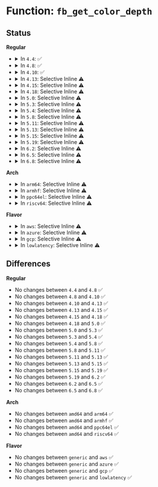 # Function: <code>fb_get_color_depth</code>

## Status
<b>Regular</b>
<ul>
<li>
<details>
<summary>In <code>4.4</code>: ✅</summary>

```c
int fb_get_color_depth(struct fb_var_screeninfo *var, struct fb_fix_screeninfo *fix);
```

**Collision:** Unique Global

**Inline:** No

**Transformation:** False

**Instances:**

```
In drivers/video/fbdev/core/fbmem.c (ffffffff8146be50)
Location: drivers/video/fbdev/core/fbmem.c:92
Inline: False
Direct callers:
  - drivers/video/console/fbcon.c:get_color
  - drivers/video/console/fbcon.c:fbcon_set_palette
  - drivers/video/console/fbcon.c:fbcon_set_disp
  - drivers/video/console/fbcon.c:fbcon_prepare_logo
  - drivers/video/console/fbcon.c:fbcon_switch
  - drivers/video/console/fbcon.c:fbcon_init
  - drivers/video/console/fbcon.c:fbcon_init
  - drivers/video/console/bitblit.c:bit_cursor
  - drivers/video/console/bitblit.c:bit_putcs
  - drivers/video/console/fbcon_cw.c:cw_cursor
  - drivers/video/console/fbcon_cw.c:cw_putcs
  - drivers/video/console/fbcon_ud.c:ud_cursor
  - drivers/video/console/fbcon_ud.c:ud_putcs
  - drivers/video/console/fbcon_ccw.c:ccw_cursor
  - drivers/video/console/fbcon_ccw.c:ccw_putcs
```
**Symbols:**

```
ffffffff8146be50-ffffffff8146be8e: fb_get_color_depth (STB_GLOBAL)
```
</details>
</li>
<li>
<details>
<summary>In <code>4.8</code>: ✅</summary>

```c
int fb_get_color_depth(struct fb_var_screeninfo *var, struct fb_fix_screeninfo *fix);
```

**Collision:** Unique Global

**Inline:** No

**Transformation:** False

**Instances:**

```
In drivers/video/fbdev/core/fbmem.c (ffffffff814ba1a0)
Location: drivers/video/fbdev/core/fbmem.c:92
Inline: False
Direct callers:
  - drivers/video/console/fbcon.c:fbcon_set_palette
  - drivers/video/console/fbcon.c:fbcon_switch
  - drivers/video/console/fbcon.c:fbcon_set_disp
  - drivers/video/console/fbcon.c:fbcon_init
  - drivers/video/console/fbcon.c:fbcon_init
  - drivers/video/console/fbcon.c:fbcon_prepare_logo
  - drivers/video/console/fbcon.c:get_color
  - drivers/video/console/bitblit.c:bit_cursor
  - drivers/video/console/bitblit.c:bit_putcs
  - drivers/video/console/fbcon_cw.c:cw_cursor
  - drivers/video/console/fbcon_cw.c:cw_putcs
  - drivers/video/console/fbcon_ud.c:ud_cursor
  - drivers/video/console/fbcon_ud.c:ud_putcs
  - drivers/video/console/fbcon_ccw.c:ccw_cursor
  - drivers/video/console/fbcon_ccw.c:ccw_putcs
```
**Symbols:**

```
ffffffff814ba1a0-ffffffff814ba1e1: fb_get_color_depth (STB_GLOBAL)
```
</details>
</li>
<li>
<details>
<summary>In <code>4.10</code>: ✅</summary>

```c
int fb_get_color_depth(struct fb_var_screeninfo *var, struct fb_fix_screeninfo *fix);
```

**Collision:** Unique Global

**Inline:** No

**Transformation:** False

**Instances:**

```
In drivers/video/fbdev/core/fbmem.c (ffffffff814dc1a0)
Location: drivers/video/fbdev/core/fbmem.c:92
Inline: False
Direct callers:
  - drivers/video/console/fbcon.c:fbcon_set_palette
  - drivers/video/console/fbcon.c:fbcon_switch
  - drivers/video/console/fbcon.c:fbcon_set_disp
  - drivers/video/console/fbcon.c:fbcon_init
  - drivers/video/console/fbcon.c:fbcon_init
  - drivers/video/console/fbcon.c:fbcon_prepare_logo
  - drivers/video/console/fbcon.c:get_color
  - drivers/video/console/bitblit.c:bit_cursor
  - drivers/video/console/bitblit.c:bit_putcs
  - drivers/video/console/fbcon_cw.c:cw_cursor
  - drivers/video/console/fbcon_cw.c:cw_putcs
  - drivers/video/console/fbcon_ud.c:ud_cursor
  - drivers/video/console/fbcon_ud.c:ud_putcs
  - drivers/video/console/fbcon_ccw.c:ccw_cursor
  - drivers/video/console/fbcon_ccw.c:ccw_putcs
```
**Symbols:**

```
ffffffff814dc1a0-ffffffff814dc1e1: fb_get_color_depth (STB_GLOBAL)
```
</details>
</li>
<li>
<details>
<summary>In <code>4.13</code>: Selective Inline ⚠️</summary>

```c
int fb_get_color_depth(struct fb_var_screeninfo *var, struct fb_fix_screeninfo *fix);
```

**Collision:** Unique Global

**Inline:** Selective

**Transformation:** False

**Instances:**

```
In drivers/video/fbdev/core/fbmem.c (ffffffff814e9930)
Location: drivers/video/fbdev/core/fbmem.c:92
Inline: True
Direct callers:
  - drivers/video/console/fbcon.c:fbcon_set_palette
  - drivers/video/console/fbcon.c:fbcon_switch
  - drivers/video/console/fbcon.c:fbcon_set_disp
  - drivers/video/console/fbcon.c:fbcon_init
  - drivers/video/console/fbcon.c:fbcon_init
  - drivers/video/console/fbcon.c:fbcon_init
  - drivers/video/console/fbcon.c:fbcon_prepare_logo
  - drivers/video/console/fbcon.c:get_color
  - drivers/video/console/bitblit.c:bit_cursor
  - drivers/video/console/bitblit.c:bit_putcs
  - drivers/video/console/fbcon_cw.c:cw_cursor
  - drivers/video/console/fbcon_cw.c:cw_putcs
  - drivers/video/console/fbcon_ud.c:ud_cursor
  - drivers/video/console/fbcon_ud.c:ud_putcs
  - drivers/video/console/fbcon_ccw.c:ccw_cursor
  - drivers/video/console/fbcon_ccw.c:ccw_putcs
```
**Symbols:**

```
ffffffff814e9930-ffffffff814e996a: fb_get_color_depth (STB_GLOBAL)
```
</details>
</li>
<li>
<details>
<summary>In <code>4.15</code>: Selective Inline ⚠️</summary>

```c
int fb_get_color_depth(struct fb_var_screeninfo *var, struct fb_fix_screeninfo *fix);
```

**Collision:** Unique Global

**Inline:** Selective

**Transformation:** False

**Instances:**

```
In drivers/video/fbdev/core/fbmem.c (ffffffff8151e480)
Location: drivers/video/fbdev/core/fbmem.c:94
Inline: True
Direct callers:
  - drivers/video/fbdev/core/fbcon.c:fbcon_set_palette
  - drivers/video/fbdev/core/fbcon.c:fbcon_switch
  - drivers/video/fbdev/core/fbcon.c:fbcon_set_disp
  - drivers/video/fbdev/core/fbcon.c:fbcon_init
  - drivers/video/fbdev/core/fbcon.c:fbcon_init
  - drivers/video/fbdev/core/fbcon.c:fbcon_init
  - drivers/video/fbdev/core/fbcon.c:fbcon_prepare_logo
  - drivers/video/fbdev/core/fbcon.c:get_color
  - drivers/video/fbdev/core/bitblit.c:bit_cursor
  - drivers/video/fbdev/core/bitblit.c:bit_putcs
  - drivers/video/fbdev/core/fbcon_cw.c:cw_cursor
  - drivers/video/fbdev/core/fbcon_cw.c:cw_putcs
  - drivers/video/fbdev/core/fbcon_ud.c:ud_cursor
  - drivers/video/fbdev/core/fbcon_ud.c:ud_putcs
  - drivers/video/fbdev/core/fbcon_ccw.c:ccw_cursor
  - drivers/video/fbdev/core/fbcon_ccw.c:ccw_putcs
```
**Symbols:**

```
ffffffff8151e480-ffffffff8151e4ba: fb_get_color_depth (STB_GLOBAL)
```
</details>
</li>
<li>
<details>
<summary>In <code>4.18</code>: Selective Inline ⚠️</summary>

```c
int fb_get_color_depth(struct fb_var_screeninfo *var, struct fb_fix_screeninfo *fix);
```

**Collision:** Unique Global

**Inline:** Selective

**Transformation:** False

**Instances:**

```
In drivers/video/fbdev/core/fbmem.c (ffffffff81554030)
Location: drivers/video/fbdev/core/fbmem.c:94
Inline: True
Direct callers:
  - drivers/video/fbdev/core/fbcon.c:fbcon_set_palette
  - drivers/video/fbdev/core/fbcon.c:fbcon_switch
  - drivers/video/fbdev/core/fbcon.c:fbcon_set_disp
  - drivers/video/fbdev/core/fbcon.c:fbcon_init
  - drivers/video/fbdev/core/fbcon.c:fbcon_init
  - drivers/video/fbdev/core/fbcon.c:fbcon_prepare_logo
  - drivers/video/fbdev/core/fbcon.c:get_color
  - drivers/video/fbdev/core/bitblit.c:bit_cursor
  - drivers/video/fbdev/core/bitblit.c:bit_putcs
  - drivers/video/fbdev/core/fbcon_cw.c:cw_cursor
  - drivers/video/fbdev/core/fbcon_cw.c:cw_putcs
  - drivers/video/fbdev/core/fbcon_ud.c:ud_cursor
  - drivers/video/fbdev/core/fbcon_ud.c:ud_putcs
  - drivers/video/fbdev/core/fbcon_ccw.c:ccw_cursor
  - drivers/video/fbdev/core/fbcon_ccw.c:ccw_putcs
```
**Symbols:**

```
ffffffff81554030-ffffffff8155406a: fb_get_color_depth (STB_GLOBAL)
```
</details>
</li>
<li>
<details>
<summary>In <code>5.0</code>: Selective Inline ⚠️</summary>

```c
int fb_get_color_depth(struct fb_var_screeninfo *var, struct fb_fix_screeninfo *fix);
```

**Collision:** Unique Global

**Inline:** Selective

**Transformation:** False

**Instances:**

```
In drivers/video/fbdev/core/fbmem.c (ffffffff8156b810)
Location: drivers/video/fbdev/core/fbmem.c:98
Inline: True
Direct callers:
  - drivers/video/fbdev/core/fbcon.c:fbcon_set_palette
  - drivers/video/fbdev/core/fbcon.c:fbcon_switch
  - drivers/video/fbdev/core/fbcon.c:fbcon_set_disp
  - drivers/video/fbdev/core/fbcon.c:fbcon_init
  - drivers/video/fbdev/core/fbcon.c:fbcon_init
  - drivers/video/fbdev/core/fbcon.c:fbcon_prepare_logo
  - drivers/video/fbdev/core/fbcon.c:get_color
  - drivers/video/fbdev/core/bitblit.c:bit_cursor
  - drivers/video/fbdev/core/bitblit.c:bit_putcs
  - drivers/video/fbdev/core/fbcon_cw.c:cw_cursor
  - drivers/video/fbdev/core/fbcon_cw.c:cw_putcs
  - drivers/video/fbdev/core/fbcon_ud.c:ud_cursor
  - drivers/video/fbdev/core/fbcon_ud.c:ud_putcs
  - drivers/video/fbdev/core/fbcon_ccw.c:ccw_cursor
  - drivers/video/fbdev/core/fbcon_ccw.c:ccw_putcs
```
**Symbols:**

```
ffffffff8156b810-ffffffff8156b84a: fb_get_color_depth (STB_GLOBAL)
```
</details>
</li>
<li>
<details>
<summary>In <code>5.3</code>: Selective Inline ⚠️</summary>

```c
int fb_get_color_depth(struct fb_var_screeninfo *var, struct fb_fix_screeninfo *fix);
```

**Collision:** Unique Global

**Inline:** Selective

**Transformation:** False

**Instances:**

```
In drivers/video/fbdev/core/fbmem.c (ffffffff8159bcf0)
Location: drivers/video/fbdev/core/fbmem.c:87
Inline: True
Direct callers:
  - drivers/video/fbdev/core/fbcon.c:fbcon_set_palette
  - drivers/video/fbdev/core/fbcon.c:fbcon_switch
  - drivers/video/fbdev/core/fbcon.c:fbcon_set_disp
  - drivers/video/fbdev/core/fbcon.c:fbcon_init
  - drivers/video/fbdev/core/fbcon.c:fbcon_init
  - drivers/video/fbdev/core/fbcon.c:fbcon_prepare_logo
  - drivers/video/fbdev/core/fbcon.c:get_color
  - drivers/video/fbdev/core/bitblit.c:bit_cursor
  - drivers/video/fbdev/core/bitblit.c:bit_putcs
  - drivers/video/fbdev/core/fbcon_cw.c:cw_cursor
  - drivers/video/fbdev/core/fbcon_cw.c:cw_putcs
  - drivers/video/fbdev/core/fbcon_ud.c:ud_cursor
  - drivers/video/fbdev/core/fbcon_ud.c:ud_putcs
  - drivers/video/fbdev/core/fbcon_ccw.c:ccw_cursor
  - drivers/video/fbdev/core/fbcon_ccw.c:ccw_putcs
```
**Symbols:**

```
ffffffff8159bcf0-ffffffff8159bd2a: fb_get_color_depth (STB_GLOBAL)
```
</details>
</li>
<li>
<details>
<summary>In <code>5.4</code>: Selective Inline ⚠️</summary>

```c
int fb_get_color_depth(struct fb_var_screeninfo *var, struct fb_fix_screeninfo *fix);
```

**Collision:** Unique Global

**Inline:** Selective

**Transformation:** False

**Instances:**

```
In drivers/video/fbdev/core/fbmem.c (ffffffff815bd2f0)
Location: drivers/video/fbdev/core/fbmem.c:87
Inline: True
Direct callers:
  - drivers/video/fbdev/core/fbcon.c:fbcon_set_palette
  - drivers/video/fbdev/core/fbcon.c:fbcon_switch
  - drivers/video/fbdev/core/fbcon.c:fbcon_set_disp
  - drivers/video/fbdev/core/fbcon.c:fbcon_init
  - drivers/video/fbdev/core/fbcon.c:fbcon_init
  - drivers/video/fbdev/core/fbcon.c:fbcon_prepare_logo
  - drivers/video/fbdev/core/fbcon.c:get_color
  - drivers/video/fbdev/core/bitblit.c:bit_cursor
  - drivers/video/fbdev/core/bitblit.c:bit_putcs
  - drivers/video/fbdev/core/fbcon_cw.c:cw_cursor
  - drivers/video/fbdev/core/fbcon_cw.c:cw_putcs
  - drivers/video/fbdev/core/fbcon_ud.c:ud_cursor
  - drivers/video/fbdev/core/fbcon_ud.c:ud_putcs
  - drivers/video/fbdev/core/fbcon_ccw.c:ccw_cursor
  - drivers/video/fbdev/core/fbcon_ccw.c:ccw_putcs
```
**Symbols:**

```
ffffffff815bd2f0-ffffffff815bd32a: fb_get_color_depth (STB_GLOBAL)
```
</details>
</li>
<li>
<details>
<summary>In <code>5.8</code>: Selective Inline ⚠️</summary>

```c
int fb_get_color_depth(struct fb_var_screeninfo *var, struct fb_fix_screeninfo *fix);
```

**Collision:** Unique Global

**Inline:** Selective

**Transformation:** False

**Instances:**

```
In drivers/video/fbdev/core/fbmem.c (ffffffff81667190)
Location: drivers/video/fbdev/core/fbmem.c:88
Inline: True
Direct callers:
  - drivers/video/fbdev/core/fbcon.c:fbcon_set_palette
  - drivers/video/fbdev/core/fbcon.c:fbcon_switch
  - drivers/video/fbdev/core/fbcon.c:fbcon_set_disp
  - drivers/video/fbdev/core/fbcon.c:fbcon_init
  - drivers/video/fbdev/core/fbcon.c:fbcon_init
  - drivers/video/fbdev/core/fbcon.c:fbcon_prepare_logo
  - drivers/video/fbdev/core/fbcon.c:get_color
  - drivers/video/fbdev/core/bitblit.c:bit_cursor
  - drivers/video/fbdev/core/bitblit.c:bit_putcs
  - drivers/video/fbdev/core/fbcon_cw.c:cw_cursor
  - drivers/video/fbdev/core/fbcon_cw.c:cw_putcs
  - drivers/video/fbdev/core/fbcon_ud.c:ud_cursor
  - drivers/video/fbdev/core/fbcon_ud.c:ud_putcs
  - drivers/video/fbdev/core/fbcon_ccw.c:ccw_cursor
  - drivers/video/fbdev/core/fbcon_ccw.c:ccw_putcs
```
**Symbols:**

```
ffffffff81667190-ffffffff816671ca: fb_get_color_depth (STB_GLOBAL)
```
</details>
</li>
<li>
<details>
<summary>In <code>5.11</code>: Selective Inline ⚠️</summary>

```c
int fb_get_color_depth(struct fb_var_screeninfo *var, struct fb_fix_screeninfo *fix);
```

**Collision:** Unique Global

**Inline:** Selective

**Transformation:** False

**Instances:**

```
In drivers/video/fbdev/core/fbmem.c (ffffffff81687d70)
Location: drivers/video/fbdev/core/fbmem.c:88
Inline: True
Direct callers:
  - drivers/video/fbdev/core/fbcon.c:fbcon_set_palette
  - drivers/video/fbdev/core/fbcon.c:fbcon_switch
  - drivers/video/fbdev/core/fbcon.c:fbcon_set_disp
  - drivers/video/fbdev/core/fbcon.c:fbcon_init
  - drivers/video/fbdev/core/fbcon.c:fbcon_prepare_logo
  - drivers/video/fbdev/core/fbcon.c:get_color
  - drivers/video/fbdev/core/bitblit.c:bit_cursor
  - drivers/video/fbdev/core/bitblit.c:bit_putcs
  - drivers/video/fbdev/core/fbcon_cw.c:cw_cursor
  - drivers/video/fbdev/core/fbcon_cw.c:cw_putcs
  - drivers/video/fbdev/core/fbcon_ud.c:ud_cursor
  - drivers/video/fbdev/core/fbcon_ud.c:ud_putcs
  - drivers/video/fbdev/core/fbcon_ccw.c:ccw_cursor
  - drivers/video/fbdev/core/fbcon_ccw.c:ccw_putcs
```
**Symbols:**

```
ffffffff81687d70-ffffffff81687daa: fb_get_color_depth (STB_GLOBAL)
```
</details>
</li>
<li>
<details>
<summary>In <code>5.13</code>: Selective Inline ⚠️</summary>

```c
int fb_get_color_depth(struct fb_var_screeninfo *var, struct fb_fix_screeninfo *fix);
```

**Collision:** Unique Global

**Inline:** Selective

**Transformation:** False

**Instances:**

```
In drivers/video/fbdev/core/fbmem.c (ffffffff8166a9e0)
Location: drivers/video/fbdev/core/fbmem.c:88
Inline: True
Direct callers:
  - drivers/video/fbdev/core/fbcon.c:fbcon_set_palette
  - drivers/video/fbdev/core/fbcon.c:fbcon_switch
  - drivers/video/fbdev/core/fbcon.c:fbcon_set_disp
  - drivers/video/fbdev/core/fbcon.c:fbcon_init
  - drivers/video/fbdev/core/fbcon.c:fbcon_prepare_logo
  - drivers/video/fbdev/core/fbcon.c:get_color
  - drivers/video/fbdev/core/bitblit.c:bit_cursor
  - drivers/video/fbdev/core/bitblit.c:bit_putcs
  - drivers/video/fbdev/core/fbcon_cw.c:cw_cursor
  - drivers/video/fbdev/core/fbcon_cw.c:cw_putcs
  - drivers/video/fbdev/core/fbcon_ud.c:ud_cursor
  - drivers/video/fbdev/core/fbcon_ud.c:ud_putcs
  - drivers/video/fbdev/core/fbcon_ccw.c:ccw_cursor
  - drivers/video/fbdev/core/fbcon_ccw.c:ccw_putcs
```
**Symbols:**

```
ffffffff8166a9e0-ffffffff8166aa1a: fb_get_color_depth (STB_GLOBAL)
```
</details>
</li>
<li>
<details>
<summary>In <code>5.15</code>: Selective Inline ⚠️</summary>

```c
int fb_get_color_depth(struct fb_var_screeninfo *var, struct fb_fix_screeninfo *fix);
```

**Collision:** Unique Global

**Inline:** Selective

**Transformation:** False

**Instances:**

```
In drivers/video/fbdev/core/fbmem.c (ffffffff816ddba0)
Location: drivers/video/fbdev/core/fbmem.c:88
Inline: True
Direct callers:
  - drivers/video/fbdev/core/fbcon.c:fbcon_set_palette
  - drivers/video/fbdev/core/fbcon.c:fbcon_switch
  - drivers/video/fbdev/core/fbcon.c:fbcon_set_disp
  - drivers/video/fbdev/core/fbcon.c:fbcon_init
  - drivers/video/fbdev/core/fbcon.c:fbcon_prepare_logo
  - drivers/video/fbdev/core/fbcon.c:get_color
  - drivers/video/fbdev/core/bitblit.c:bit_cursor
  - drivers/video/fbdev/core/bitblit.c:bit_putcs
  - drivers/video/fbdev/core/fbcon_cw.c:cw_cursor
  - drivers/video/fbdev/core/fbcon_cw.c:cw_putcs
  - drivers/video/fbdev/core/fbcon_ud.c:ud_cursor
  - drivers/video/fbdev/core/fbcon_ud.c:ud_putcs
  - drivers/video/fbdev/core/fbcon_ccw.c:ccw_cursor
  - drivers/video/fbdev/core/fbcon_ccw.c:ccw_putcs
```
**Symbols:**

```
ffffffff816ddba0-ffffffff816ddbda: fb_get_color_depth (STB_GLOBAL)
```
</details>
</li>
<li>
<details>
<summary>In <code>5.19</code>: Selective Inline ⚠️</summary>

```c
int fb_get_color_depth(struct fb_var_screeninfo *var, struct fb_fix_screeninfo *fix);
```

**Collision:** Unique Global

**Inline:** Selective

**Transformation:** False

**Instances:**

```
In drivers/video/fbdev/core/fbmem.c (ffffffff81807be0)
Location: drivers/video/fbdev/core/fbmem.c:90
Inline: True
Direct callers:
  - drivers/video/fbdev/core/fbcon.c:fbcon_set_palette
  - drivers/video/fbdev/core/fbcon.c:fbcon_switch
  - drivers/video/fbdev/core/fbcon.c:fbcon_set_disp
  - drivers/video/fbdev/core/fbcon.c:fbcon_init
  - drivers/video/fbdev/core/fbcon.c:fbcon_prepare_logo
  - drivers/video/fbdev/core/fbcon.c:get_color
  - drivers/video/fbdev/core/bitblit.c:bit_cursor
  - drivers/video/fbdev/core/bitblit.c:bit_putcs
  - drivers/video/fbdev/core/fbcon_cw.c:cw_cursor
  - drivers/video/fbdev/core/fbcon_cw.c:cw_putcs
  - drivers/video/fbdev/core/fbcon_ud.c:ud_cursor
  - drivers/video/fbdev/core/fbcon_ud.c:ud_putcs
  - drivers/video/fbdev/core/fbcon_ccw.c:ccw_cursor
  - drivers/video/fbdev/core/fbcon_ccw.c:ccw_putcs
```
**Symbols:**

```
ffffffff81807be0-ffffffff81807c26: fb_get_color_depth (STB_GLOBAL)
```
</details>
</li>
<li>
<details>
<summary>In <code>6.2</code>: Selective Inline ⚠️</summary>

```c
int fb_get_color_depth(struct fb_var_screeninfo *var, struct fb_fix_screeninfo *fix);
```

**Collision:** Unique Global

**Inline:** Selective

**Transformation:** False

**Instances:**

```
In drivers/video/fbdev/core/fbmem.c (ffffffff81936b40)
Location: drivers/video/fbdev/core/fbmem.c:92
Inline: True
Direct callers:
  - drivers/video/fbdev/core/fbcon.c:fbcon_set_palette
  - drivers/video/fbdev/core/fbcon.c:fbcon_switch
  - drivers/video/fbdev/core/fbcon.c:fbcon_set_disp
  - drivers/video/fbdev/core/fbcon.c:fbcon_init
  - drivers/video/fbdev/core/fbcon.c:fbcon_prepare_logo
  - drivers/video/fbdev/core/fbcon.c:get_color
  - drivers/video/fbdev/core/bitblit.c:bit_cursor
  - drivers/video/fbdev/core/bitblit.c:bit_putcs
  - drivers/video/fbdev/core/fbcon_cw.c:cw_cursor
  - drivers/video/fbdev/core/fbcon_cw.c:cw_putcs
  - drivers/video/fbdev/core/fbcon_ud.c:ud_cursor
  - drivers/video/fbdev/core/fbcon_ud.c:ud_putcs
  - drivers/video/fbdev/core/fbcon_ccw.c:ccw_cursor
  - drivers/video/fbdev/core/fbcon_ccw.c:ccw_putcs
```
**Symbols:**

```
ffffffff81936b40-ffffffff81936b86: fb_get_color_depth (STB_GLOBAL)
```
</details>
</li>
<li>
<details>
<summary>In <code>6.5</code>: Selective Inline ⚠️</summary>

```c
int fb_get_color_depth(struct fb_var_screeninfo *var, struct fb_fix_screeninfo *fix);
```

**Collision:** Unique Global

**Inline:** Selective

**Transformation:** False

**Instances:**

```
In drivers/video/fbdev/core/fbmem.c (ffffffff8197add0)
Location: drivers/video/fbdev/core/fbmem.c:89
Inline: True
Direct callers:
  - drivers/video/fbdev/core/fbcon.c:fbcon_set_palette
  - drivers/video/fbdev/core/fbcon.c:fbcon_switch
  - drivers/video/fbdev/core/fbcon.c:fbcon_set_disp
  - drivers/video/fbdev/core/fbcon.c:fbcon_init
  - drivers/video/fbdev/core/fbcon.c:fbcon_prepare_logo
  - drivers/video/fbdev/core/fbcon.c:get_color
  - drivers/video/fbdev/core/bitblit.c:bit_cursor
  - drivers/video/fbdev/core/bitblit.c:bit_putcs
  - drivers/video/fbdev/core/fbcon_cw.c:cw_cursor
  - drivers/video/fbdev/core/fbcon_cw.c:cw_putcs
  - drivers/video/fbdev/core/fbcon_ud.c:ud_cursor
  - drivers/video/fbdev/core/fbcon_ud.c:ud_putcs
  - drivers/video/fbdev/core/fbcon_ccw.c:ccw_cursor
  - drivers/video/fbdev/core/fbcon_ccw.c:ccw_putcs
```
**Symbols:**

```
ffffffff8197add0-ffffffff8197ae24: fb_get_color_depth (STB_GLOBAL)
```
</details>
</li>
<li>
<details>
<summary>In <code>6.8</code>: Selective Inline ⚠️</summary>

```c
int fb_get_color_depth(struct fb_var_screeninfo *var, struct fb_fix_screeninfo *fix);
```

**Collision:** Unique Global

**Inline:** Selective

**Transformation:** False

**Instances:**

```
In drivers/video/fbdev/core/fbmem.c (ffffffff819c4300)
Location: drivers/video/fbdev/core/fbmem.c:66
Inline: True
Direct callers:
  - drivers/video/fbdev/core/fbcon.c:fbcon_set_palette
  - drivers/video/fbdev/core/fbcon.c:fbcon_switch
  - drivers/video/fbdev/core/fbcon.c:fbcon_set_disp
  - drivers/video/fbdev/core/fbcon.c:fbcon_init
  - drivers/video/fbdev/core/fbcon.c:fbcon_prepare_logo
  - drivers/video/fbdev/core/fbcon.c:get_color
  - drivers/video/fbdev/core/bitblit.c:bit_cursor
  - drivers/video/fbdev/core/bitblit.c:bit_putcs
  - drivers/video/fbdev/core/fbcon_cw.c:cw_cursor
  - drivers/video/fbdev/core/fbcon_cw.c:cw_putcs
  - drivers/video/fbdev/core/fbcon_ud.c:ud_cursor
  - drivers/video/fbdev/core/fbcon_ud.c:ud_putcs
  - drivers/video/fbdev/core/fbcon_ccw.c:ccw_cursor
  - drivers/video/fbdev/core/fbcon_ccw.c:ccw_putcs
```
**Symbols:**

```
ffffffff819c4300-ffffffff819c4354: fb_get_color_depth (STB_GLOBAL)
```
</details>
</li>
</ul>
<b>Arch</b>
<ul>
<li>
<details>
<summary>In <code>arm64</code>: Selective Inline ⚠️</summary>

```c
int fb_get_color_depth(struct fb_var_screeninfo *var, struct fb_fix_screeninfo *fix);
```

**Collision:** Unique Global

**Inline:** Selective

**Transformation:** False

**Instances:**

```
In drivers/video/fbdev/core/fbmem.c (ffff8000107432f0)
Location: drivers/video/fbdev/core/fbmem.c:87
Inline: True
Direct callers:
  - drivers/video/fbdev/core/fbcon.c:fbcon_set_palette
  - drivers/video/fbdev/core/fbcon.c:fbcon_switch
  - drivers/video/fbdev/core/fbcon.c:fbcon_set_disp
  - drivers/video/fbdev/core/fbcon.c:fbcon_init
  - drivers/video/fbdev/core/fbcon.c:fbcon_init
  - drivers/video/fbdev/core/fbcon.c:fbcon_prepare_logo
  - drivers/video/fbdev/core/bitblit.c:bit_cursor
  - drivers/video/fbdev/core/bitblit.c:bit_putcs
  - drivers/video/fbdev/core/fbcon_cw.c:cw_cursor
  - drivers/video/fbdev/core/fbcon_cw.c:cw_putcs
  - drivers/video/fbdev/core/fbcon_ud.c:ud_cursor
  - drivers/video/fbdev/core/fbcon_ud.c:ud_putcs
  - drivers/video/fbdev/core/fbcon_ccw.c:ccw_cursor
  - drivers/video/fbdev/core/fbcon_ccw.c:ccw_putcs
```
**Symbols:**

```
ffff8000107432f0-ffff80001074337c: fb_get_color_depth (STB_GLOBAL)
```
</details>
</li>
<li>
<details>
<summary>In <code>armhf</code>: Selective Inline ⚠️</summary>

```c
int fb_get_color_depth(struct fb_var_screeninfo *var, struct fb_fix_screeninfo *fix);
```

**Collision:** Unique Global

**Inline:** Selective

**Transformation:** False

**Instances:**

```
In drivers/video/fbdev/core/fbmem.c (c08c81ac)
Location: drivers/video/fbdev/core/fbmem.c:87
Inline: True
Direct callers:
  - drivers/video/fbdev/core/fbcon.c:fbcon_set_palette
  - drivers/video/fbdev/core/fbcon.c:fbcon_switch
  - drivers/video/fbdev/core/fbcon.c:fbcon_set_disp
  - drivers/video/fbdev/core/fbcon.c:fbcon_init
  - drivers/video/fbdev/core/fbcon.c:fbcon_init
  - drivers/video/fbdev/core/fbcon.c:fbcon_prepare_logo
  - drivers/video/fbdev/core/fbcon.c:get_color
  - drivers/video/fbdev/core/bitblit.c:bit_cursor
  - drivers/video/fbdev/core/bitblit.c:bit_putcs
  - drivers/video/fbdev/core/fbcon_cw.c:cw_cursor
  - drivers/video/fbdev/core/fbcon_cw.c:cw_putcs
  - drivers/video/fbdev/core/fbcon_ud.c:ud_cursor
  - drivers/video/fbdev/core/fbcon_ud.c:ud_putcs
  - drivers/video/fbdev/core/fbcon_ccw.c:ccw_cursor
  - drivers/video/fbdev/core/fbcon_ccw.c:ccw_putcs
```
**Symbols:**

```
c08c81ac-c08c8220: fb_get_color_depth (STB_GLOBAL)
```
</details>
</li>
<li>
<details>
<summary>In <code>ppc64el</code>: Selective Inline ⚠️</summary>

```c
int fb_get_color_depth(struct fb_var_screeninfo *var, struct fb_fix_screeninfo *fix);
```

**Collision:** Unique Global

**Inline:** Selective

**Transformation:** False

**Instances:**

```
In drivers/video/fbdev/core/fbmem.c (c0000000008a5470)
Location: drivers/video/fbdev/core/fbmem.c:87
Inline: True
Direct callers:
  - drivers/video/fbdev/core/fbcon.c:fbcon_set_palette
  - drivers/video/fbdev/core/fbcon.c:fbcon_switch
  - drivers/video/fbdev/core/fbcon.c:fbcon_set_disp
  - drivers/video/fbdev/core/fbcon.c:fbcon_init
  - drivers/video/fbdev/core/fbcon.c:fbcon_init
  - drivers/video/fbdev/core/fbcon.c:fbcon_prepare_logo
  - drivers/video/fbdev/core/fbcon.c:get_color
  - drivers/video/fbdev/core/bitblit.c:bit_cursor
  - drivers/video/fbdev/core/bitblit.c:bit_putcs
  - drivers/video/fbdev/core/fbcon_cw.c:cw_cursor
  - drivers/video/fbdev/core/fbcon_cw.c:cw_putcs
  - drivers/video/fbdev/core/fbcon_ud.c:ud_cursor
  - drivers/video/fbdev/core/fbcon_ud.c:ud_putcs
  - drivers/video/fbdev/core/fbcon_ccw.c:ccw_cursor
  - drivers/video/fbdev/core/fbcon_ccw.c:ccw_putcs
```
**Symbols:**

```
c0000000008a5470-c0000000008a54e8: fb_get_color_depth (STB_GLOBAL)
```
</details>
</li>
<li>
<details>
<summary>In <code>riscv64</code>: Selective Inline ⚠️</summary>

```c
int fb_get_color_depth(struct fb_var_screeninfo *var, struct fb_fix_screeninfo *fix);
```

**Collision:** Unique Global

**Inline:** Selective

**Transformation:** False

**Instances:**

```
In drivers/video/fbdev/core/fbmem.c (ffffffe0004f4a1c)
Location: drivers/video/fbdev/core/fbmem.c:87
Inline: True
Direct callers:
  - drivers/video/fbdev/core/fbcon.c:fbcon_set_palette
  - drivers/video/fbdev/core/fbcon.c:fbcon_switch
  - drivers/video/fbdev/core/fbcon.c:fbcon_set_disp
  - drivers/video/fbdev/core/fbcon.c:fbcon_init
  - drivers/video/fbdev/core/fbcon.c:fbcon_init
  - drivers/video/fbdev/core/fbcon.c:fbcon_prepare_logo
  - drivers/video/fbdev/core/fbcon.c:get_color
  - drivers/video/fbdev/core/bitblit.c:bit_cursor
  - drivers/video/fbdev/core/bitblit.c:bit_putcs
  - drivers/video/fbdev/core/fbcon_cw.c:cw_cursor
  - drivers/video/fbdev/core/fbcon_cw.c:cw_putcs
  - drivers/video/fbdev/core/fbcon_ud.c:ud_cursor
  - drivers/video/fbdev/core/fbcon_ud.c:ud_putcs
  - drivers/video/fbdev/core/fbcon_ccw.c:ccw_cursor
  - drivers/video/fbdev/core/fbcon_ccw.c:ccw_putcs
```
**Symbols:**

```
ffffffe0004f4a1c-ffffffe0004f4a74: fb_get_color_depth (STB_GLOBAL)
```
</details>
</li>
</ul>
<b>Flavor</b>
<ul>
<li>
<details>
<summary>In <code>aws</code>: Selective Inline ⚠️</summary>

```c
int fb_get_color_depth(struct fb_var_screeninfo *var, struct fb_fix_screeninfo *fix);
```

**Collision:** Unique Global

**Inline:** Selective

**Transformation:** False

**Instances:**

```
In drivers/video/fbdev/core/fbmem.c (ffffffff815b1440)
Location: drivers/video/fbdev/core/fbmem.c:87
Inline: True
Direct callers:
  - drivers/video/fbdev/core/fbcon.c:fbcon_set_palette
  - drivers/video/fbdev/core/fbcon.c:fbcon_switch
  - drivers/video/fbdev/core/fbcon.c:fbcon_set_disp
  - drivers/video/fbdev/core/fbcon.c:fbcon_init
  - drivers/video/fbdev/core/fbcon.c:fbcon_init
  - drivers/video/fbdev/core/fbcon.c:fbcon_prepare_logo
  - drivers/video/fbdev/core/fbcon.c:get_color
  - drivers/video/fbdev/core/bitblit.c:bit_cursor
  - drivers/video/fbdev/core/bitblit.c:bit_putcs
  - drivers/video/fbdev/core/fbcon_cw.c:cw_cursor
  - drivers/video/fbdev/core/fbcon_cw.c:cw_putcs
  - drivers/video/fbdev/core/fbcon_ud.c:ud_cursor
  - drivers/video/fbdev/core/fbcon_ud.c:ud_putcs
  - drivers/video/fbdev/core/fbcon_ccw.c:ccw_cursor
  - drivers/video/fbdev/core/fbcon_ccw.c:ccw_putcs
```
**Symbols:**

```
ffffffff815b1440-ffffffff815b147a: fb_get_color_depth (STB_GLOBAL)
```
</details>
</li>
<li>
<details>
<summary>In <code>azure</code>: Selective Inline ⚠️</summary>

```c
int fb_get_color_depth(struct fb_var_screeninfo *var, struct fb_fix_screeninfo *fix);
```

**Collision:** Unique Global

**Inline:** Selective

**Transformation:** False

**Instances:**

```
In drivers/video/fbdev/core/fbmem.c (ffffffff815a05d0)
Location: drivers/video/fbdev/core/fbmem.c:87
Inline: True
Direct callers:
  - drivers/video/fbdev/core/fbcon.c:fbcon_set_palette
  - drivers/video/fbdev/core/fbcon.c:fbcon_switch
  - drivers/video/fbdev/core/fbcon.c:fbcon_set_disp
  - drivers/video/fbdev/core/fbcon.c:fbcon_init
  - drivers/video/fbdev/core/fbcon.c:fbcon_init
  - drivers/video/fbdev/core/fbcon.c:fbcon_prepare_logo
  - drivers/video/fbdev/core/fbcon.c:get_color
  - drivers/video/fbdev/core/bitblit.c:bit_cursor
  - drivers/video/fbdev/core/bitblit.c:bit_putcs
  - drivers/video/fbdev/core/fbcon_cw.c:cw_cursor
  - drivers/video/fbdev/core/fbcon_cw.c:cw_putcs
  - drivers/video/fbdev/core/fbcon_ud.c:ud_cursor
  - drivers/video/fbdev/core/fbcon_ud.c:ud_putcs
  - drivers/video/fbdev/core/fbcon_ccw.c:ccw_cursor
  - drivers/video/fbdev/core/fbcon_ccw.c:ccw_putcs
```
**Symbols:**

```
ffffffff815a05d0-ffffffff815a060a: fb_get_color_depth (STB_GLOBAL)
```
</details>
</li>
<li>
<details>
<summary>In <code>gcp</code>: Selective Inline ⚠️</summary>

```c
int fb_get_color_depth(struct fb_var_screeninfo *var, struct fb_fix_screeninfo *fix);
```

**Collision:** Unique Global

**Inline:** Selective

**Transformation:** False

**Instances:**

```
In drivers/video/fbdev/core/fbmem.c (ffffffff815b19d0)
Location: drivers/video/fbdev/core/fbmem.c:87
Inline: True
Direct callers:
  - drivers/video/fbdev/core/fbcon.c:fbcon_set_palette
  - drivers/video/fbdev/core/fbcon.c:fbcon_switch
  - drivers/video/fbdev/core/fbcon.c:fbcon_set_disp
  - drivers/video/fbdev/core/fbcon.c:fbcon_init
  - drivers/video/fbdev/core/fbcon.c:fbcon_init
  - drivers/video/fbdev/core/fbcon.c:fbcon_prepare_logo
  - drivers/video/fbdev/core/fbcon.c:get_color
  - drivers/video/fbdev/core/bitblit.c:bit_cursor
  - drivers/video/fbdev/core/bitblit.c:bit_putcs
  - drivers/video/fbdev/core/fbcon_cw.c:cw_cursor
  - drivers/video/fbdev/core/fbcon_cw.c:cw_putcs
  - drivers/video/fbdev/core/fbcon_ud.c:ud_cursor
  - drivers/video/fbdev/core/fbcon_ud.c:ud_putcs
  - drivers/video/fbdev/core/fbcon_ccw.c:ccw_cursor
  - drivers/video/fbdev/core/fbcon_ccw.c:ccw_putcs
```
**Symbols:**

```
ffffffff815b19d0-ffffffff815b1a0a: fb_get_color_depth (STB_GLOBAL)
```
</details>
</li>
<li>
<details>
<summary>In <code>lowlatency</code>: Selective Inline ⚠️</summary>

```c
int fb_get_color_depth(struct fb_var_screeninfo *var, struct fb_fix_screeninfo *fix);
```

**Collision:** Unique Global

**Inline:** Selective

**Transformation:** False

**Instances:**

```
In drivers/video/fbdev/core/fbmem.c (ffffffff815cb440)
Location: drivers/video/fbdev/core/fbmem.c:87
Inline: True
Direct callers:
  - drivers/video/fbdev/core/fbcon.c:fbcon_set_palette
  - drivers/video/fbdev/core/fbcon.c:fbcon_switch
  - drivers/video/fbdev/core/fbcon.c:fbcon_set_disp
  - drivers/video/fbdev/core/fbcon.c:fbcon_init
  - drivers/video/fbdev/core/fbcon.c:fbcon_init
  - drivers/video/fbdev/core/fbcon.c:fbcon_prepare_logo
  - drivers/video/fbdev/core/fbcon.c:get_color
  - drivers/video/fbdev/core/bitblit.c:bit_cursor
  - drivers/video/fbdev/core/bitblit.c:bit_putcs
  - drivers/video/fbdev/core/fbcon_cw.c:cw_cursor
  - drivers/video/fbdev/core/fbcon_cw.c:cw_putcs
  - drivers/video/fbdev/core/fbcon_ud.c:ud_cursor
  - drivers/video/fbdev/core/fbcon_ud.c:ud_putcs
  - drivers/video/fbdev/core/fbcon_ccw.c:ccw_cursor
  - drivers/video/fbdev/core/fbcon_ccw.c:ccw_putcs
```
**Symbols:**

```
ffffffff815cb440-ffffffff815cb47a: fb_get_color_depth (STB_GLOBAL)
```
</details>
</li>
</ul>

## Differences
<b>Regular</b>
<ul>
<li>
No changes between <code>4.4</code> and <code>4.8</code> ✅
</li>
<li>
No changes between <code>4.8</code> and <code>4.10</code> ✅
</li>
<li>
No changes between <code>4.10</code> and <code>4.13</code> ✅
</li>
<li>
No changes between <code>4.13</code> and <code>4.15</code> ✅
</li>
<li>
No changes between <code>4.15</code> and <code>4.18</code> ✅
</li>
<li>
No changes between <code>4.18</code> and <code>5.0</code> ✅
</li>
<li>
No changes between <code>5.0</code> and <code>5.3</code> ✅
</li>
<li>
No changes between <code>5.3</code> and <code>5.4</code> ✅
</li>
<li>
No changes between <code>5.4</code> and <code>5.8</code> ✅
</li>
<li>
No changes between <code>5.8</code> and <code>5.11</code> ✅
</li>
<li>
No changes between <code>5.11</code> and <code>5.13</code> ✅
</li>
<li>
No changes between <code>5.13</code> and <code>5.15</code> ✅
</li>
<li>
No changes between <code>5.15</code> and <code>5.19</code> ✅
</li>
<li>
No changes between <code>5.19</code> and <code>6.2</code> ✅
</li>
<li>
No changes between <code>6.2</code> and <code>6.5</code> ✅
</li>
<li>
No changes between <code>6.5</code> and <code>6.8</code> ✅
</li>
</ul>
<b>Arch</b>
<ul>
<li>
No changes between <code>amd64</code> and <code>arm64</code> ✅
</li>
<li>
No changes between <code>amd64</code> and <code>armhf</code> ✅
</li>
<li>
No changes between <code>amd64</code> and <code>ppc64el</code> ✅
</li>
<li>
No changes between <code>amd64</code> and <code>riscv64</code> ✅
</li>
</ul>
<b>Flavor</b>
<ul>
<li>
No changes between <code>generic</code> and <code>aws</code> ✅
</li>
<li>
No changes between <code>generic</code> and <code>azure</code> ✅
</li>
<li>
No changes between <code>generic</code> and <code>gcp</code> ✅
</li>
<li>
No changes between <code>generic</code> and <code>lowlatency</code> ✅
</li>
</ul>
